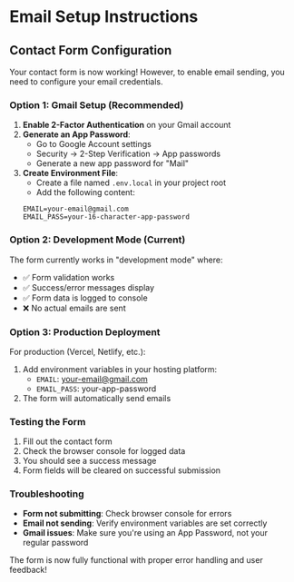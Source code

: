 # Email Setup Instructions

## Contact Form Configuration

Your contact form is now working! However, to enable email sending, you need to configure your email credentials.

### Option 1: Gmail Setup (Recommended)

1. **Enable 2-Factor Authentication** on your Gmail account
2. **Generate an App Password**:
   - Go to Google Account settings
   - Security → 2-Step Verification → App passwords
   - Generate a new app password for "Mail"
3. **Create Environment File**:
   - Create a file named `.env.local` in your project root
   - Add the following content:
   ```
   EMAIL=your-email@gmail.com
   EMAIL_PASS=your-16-character-app-password
   ```

### Option 2: Development Mode (Current)

The form currently works in "development mode" where:
- ✅ Form validation works
- ✅ Success/error messages display
- ✅ Form data is logged to console
- ❌ No actual emails are sent

### Option 3: Production Deployment

For production (Vercel, Netlify, etc.):
1. Add environment variables in your hosting platform:
   - `EMAIL`: your-email@gmail.com
   - `EMAIL_PASS`: your-app-password
2. The form will automatically send emails

### Testing the Form

1. Fill out the contact form
2. Check the browser console for logged data
3. You should see a success message
4. Form fields will be cleared on successful submission

### Troubleshooting

- **Form not submitting**: Check browser console for errors
- **Email not sending**: Verify environment variables are set correctly
- **Gmail issues**: Make sure you're using an App Password, not your regular password

The form is now fully functional with proper error handling and user feedback!
